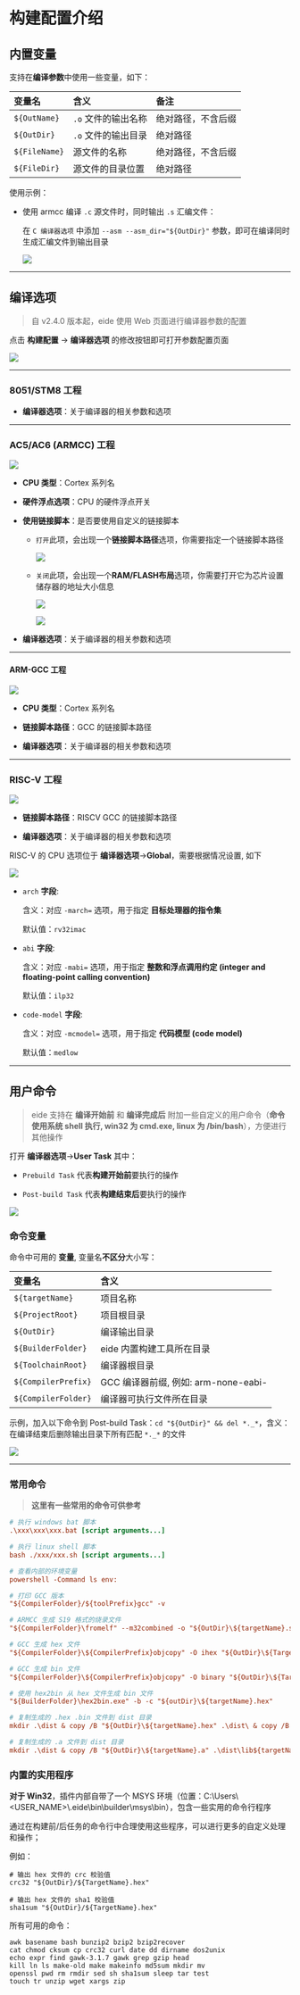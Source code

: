 # 构建配置介绍

## 内置变量

支持在**编译参数**中使用一些变量，如下：

|变量名|含义|备注|
|:----|:----|:----|
|`${OutName}`|`.o` 文件的输出名称|绝对路径，不含后缀| 
|`${OutDir}`|`.o` 文件的输出目录|绝对路径| 
|`${FileName}`|源文件的名称|绝对路径，不含后缀| 
|`${FileDir}`|源文件的目录位置|绝对路径|

使用示例：

  - 使用 armcc 编译 `.c` 源文件时，同时输出 `.s` 汇编文件：
    
    在 `C 编译器选项` 中添加 `--asm --asm_dir="${OutDir}"` 参数，即可在编译同时生成汇编文件到输出目录

    ![](../../img/out_asm_for_armcc.png)

***

## 编译选项

> 自 v2.4.0 版本起，eide 使用 Web 页面进行编译器参数的配置

点击 **构建配置** -> **编译器选项** 的修改按钮即可打开参数配置页面

![](./../img/prj_builder_options.png)

***

### 8051/STM8 工程

- **编译器选项**：关于编译器的相关参数和选项

***

### AC5/AC6 (ARMCC) 工程

![](../img/build_conf.png)

- **CPU 类型**：Cortex 系列名
  
- **硬件浮点选项**：CPU 的硬件浮点开关
  
- **使用链接脚本**：是否要使用自定义的链接脚本
  
  - `打开`此项，会出现一个**链接脚本路径**选项，你需要指定一个链接脚本路径
  
    ![](../img/build_use_custom_lds.png)

  - `关闭`此项，会出现一个**RAM/FLASH布局**选项，你需要打开它为芯片设置储存器的地址大小信息
  
    ![](../img/build_nouse_custom_lds.png)

    ![](../img/armcc_ram_rom_layout.png)

- **编译器选项**：关于编译器的相关参数和选项

***

#### ARM-GCC 工程

![](../img/build_conf_gcc.png)

- **CPU 类型**：Cortex 系列名

- **链接脚本路径**：GCC 的链接脚本路径

- **编译器选项**：关于编译器的相关参数和选项

***

### RISC-V 工程

![](../img/build_conf_riscv.png)

- **链接脚本路径**：RISCV GCC 的链接脚本路径

- **编译器选项**：关于编译器的相关参数和选项

RISC-V 的 CPU 选项位于 **编译器选项**->**Global**，需要根据情况设置, 如下

![](../img/riscv_builder_options.png)

- `arch` **字段**: 
  
  含义：对应 `-march=` 选项，用于指定 **目标处理器的指令集**

  默认值：`rv32imac`

- `abi` **字段**:
  
  含义：对应 `-mabi=` 选项，用于指定 **整数和浮点调用约定 (integer and floating-point calling convention)**

  默认值：`ilp32`

- `code-model` **字段**:
  
  含义：对应 `-mcmodel=` 选项，用于指定 **代码模型 (code model)**

  默认值：`medlow`

***

## 用户命令

> eide 支持在 **编译开始前** 和 **编译完成后** 附加一些自定义的用户命令（**命令使用系统 shell 执行, win32 为 cmd.exe, linux 为 /bin/bash**），方便进行其他操作

打开 **编译器选项**->**User Task** 其中：

  - `Prebuild Task` 代表**构建开始前**要执行的操作

  - `Post-build Task` 代表**构建结束后**要执行的操作

![](./../img/builder_user_task.png)

### 命令变量

命令中可用的 **变量**, 变量名**不区分**大小写：

|变量名|含义|
|:----|:----|
|`${targetName}`|项目名称| 
|`${ProjectRoot}`|项目根目录|
|`${OutDir}`|编译输出目录|
|`${BuilderFolder}`|eide 内置构建工具所在目录|
|`${ToolchainRoot}`|编译器根目录|
|`${CompilerPrefix}`|GCC 编译器前缀, 例如: arm-none-eabi-|
|`${CompilerFolder}`|编译器可执行文件所在目录|


示例，加入以下命令到 Post-build Task：`cd "${OutDir}" && del *._*`，含义：在编译结束后删除输出目录下所有匹配 `*._*` 的文件

![](./../img/add_builder_task.png)

***

### 常用命令

> **这里有一些常用的命令可供参考**

```ini
# 执行 windows bat 脚本
.\xxx\xxx\xxx.bat [script arguments...]

# 执行 linux shell 脚本
bash ./xxx/xxx.sh [script arguments...]

# 查看内部的环境变量
powershell -Command ls env:

# 打印 GCC 版本
"${CompilerFolder}/${toolPrefix}gcc" -v

# ARMCC 生成 S19 格式的烧录文件
"${CompilerFolder}\fromelf" --m32combined -o "${OutDir}\${targetName}.s19" "${OutDir}\${targetName}.axf"

# GCC 生成 hex 文件
"${CompilerFolder}\${CompilerPrefix}objcopy" -O ihex "${OutDir}\${TargetName}.elf" "${OutDir}\${TargetName}.hex"

# GCC 生成 bin 文件
"${CompilerFolder}\${CompilerPrefix}objcopy" -O binary "${OutDir}\${TargetName}.elf" "${OutDir}\${TargetName}.bin"

# 使用 hex2bin 从 hex 文件生成 bin 文件
"${BuilderFolder}\hex2bin.exe" -b -c "${outDir}\${targetName}.hex"

# 复制生成的 .hex .bin 文件到 dist 目录
mkdir .\dist & copy /B "${OutDir}\${targetName}.hex" .\dist\ & copy /B "${OutDir}\${targetName}.bin" .\dist\

# 复制生成的 .a 文件到 dist 目录
mkdir .\dist & copy /B "${OutDir}\${targetName}.a" .\dist\lib${targetName}.a

```

### 内置的实用程序

**对于 Win32**，插件内部自带了一个 MSYS 环境（位置：C:\Users\\<USER_NAME>\\.eide\bin\builder\msys\bin），包含一些实用的命令行程序

通过在构建前/后任务的命令行中合理使用这些程序，可以进行更多的自定义处理和操作；

例如：

```shell
# 输出 hex 文件的 crc 校验值
crc32 "${OutDir}/${TargetName}.hex"

# 输出 hex 文件的 sha1 校验值
sha1sum "${OutDir}/${TargetName}.hex"
```

所有可用的命令：

```shell
awk basename bash bunzip2 bzip2 bzip2recover 
cat chmod cksum cp crc32 curl date dd dirname dos2unix 
echo expr find gawk-3.1.7 gawk grep gzip head 
kill ln ls make-old make makeinfo md5sum mkdir mv 
openssl pwd rm rmdir sed sh sha1sum sleep tar test 
touch tr unzip wget xargs zip
```
